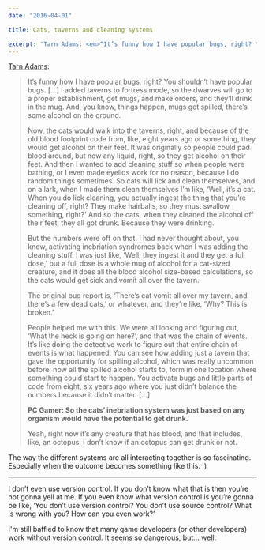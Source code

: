 ```yaml
---
date: "2016-04-01"

title: Cats, taverns and cleaning systems

excerpt: "Tarn Adams: <em>“It’s funny how I have popular bugs, right? You shouldn’t have popular bugs.”</em>"
---
```


[Tarn Adams](http://www.pcgamer.com/dwarf-fortress-creator-on-how-hes-42-towards-simulating-existence/):

> It’s funny how I have popular bugs, right? You shouldn’t have popular bugs. […] I added taverns to fortress mode, so the dwarves will go to a proper establishment, get mugs, and make orders, and they’ll drink in the mug. And, you know, things happen, mugs get spilled, there’s some alcohol on the ground.
>
> Now, the cats would walk into the taverns, right, and because of the old blood footprint code from, like, eight years ago or something, they would get alcohol on their feet. It was originally so people could pad blood around, but now any liquid, right, so they get alcohol on their feet. And then I wanted to add cleaning stuff so when people were bathing, or I even made eyelids work for no reason, because I do random things sometimes. So cats will lick and clean themselves, and on a lark, when I made them clean themselves I’m like, ‘Well, it’s a cat. When you do lick cleaning, you actually ingest the thing that you’re cleaning off, right? They make hairballs, so they must swallow something, right?' And so the cats, when they cleaned the alcohol off their feet, they all got drunk. Because they were drinking.
>
> But the numbers were off on that. I had never thought about, you know, activating inebriation syndromes back when I was adding the cleaning stuff. I was just like, ‘Well, they ingest it and they get a full dose,’ but a full dose is a whole mug of alcohol for a cat-sized creature, and it does all the blood alcohol size-based calculations, so the cats would get sick and vomit all over the tavern.
>
> The original bug report is, ‘There’s cat vomit all over my tavern, and there’s a few dead cats,’ or whatever, and they’re like, ‘Why? This is broken.’
>
> People helped me with this. We were all looking and figuring out, ‘What the heck is going on here?’, and that was the chain of events. It’s like doing the detective work to figure out that entire chain of events is what happened. You can see how adding just a tavern that gave the opportunity for spilling alcohol, which was really uncommon before, now all the spilled alcohol starts to, form in one location where something could start to happen. You activate bugs and little parts of code from eight, six years ago where you just didn’t balance the numbers because it didn’t matter. […]
>
> **PC Gamer: So the cats’ inebriation system was just based on any organism would have the potential to get drunk.**
>
> Yeah, right now it’s any creature that has blood, and that includes, like, an octopus. I don’t know if an octopus can get drunk or not.

The way the different systems are all interacting together is so fascinating. Especially when the outcome becomes something like this. :)

---

>
I don’t even use version control. If you don’t know what that is then you’re not gonna yell at me. If you even know what version control is you’re gonna be like, ‘You don’t use version control? You don’t use source control? What is wrong with you? How can you even work?’

I'm still baffled to know that many game developers (or other developers) work without version control. It seems so dangerous, but… well.
